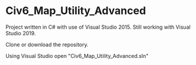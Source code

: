 # Civ6_Map_Utility_Advanced

Project written in C# with use of Visual Studio 2015. Still working with Visual Studio 2019.

Clone or download the repository.

Using Visual Studio open "Civ6_Map_Utility_Advanced.sln"
